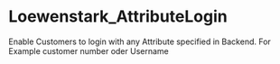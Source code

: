 # Loewenstark_AttributeLogin
Enable Customers to login with any Attribute specified in Backend.
For Example customer number oder Username

